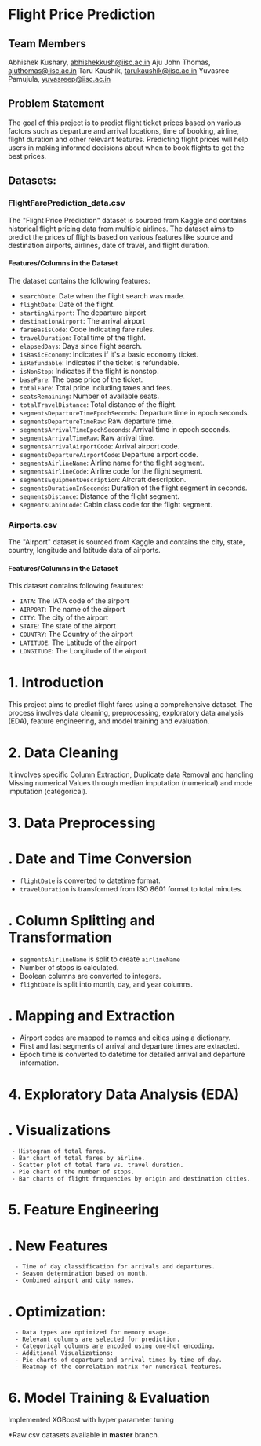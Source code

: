 # Flight Price Prediction

## Team Members
Abhishek Kushary, abhishekkush@iisc.ac.in​
Aju John Thomas, ajuthomas@iisc.ac.in​
Taru Kaushik, tarukaushik@iisc.ac.in​
Yuvasree Pamujula, yuvasreep@iisc.ac.in

## Problem Statement
The goal of this project is to predict flight ticket prices based on various factors such as departure and arrival locations, time of booking, airline, flight duration and other relevant features. Predicting flight prices will help users in making informed decisions about when to book flights to get the best prices.

## Datasets:

### FlightFarePrediction_data.csv
The "Flight Price Prediction" dataset is sourced from Kaggle and contains historical flight pricing data from multiple airlines. The dataset aims to predict the prices of flights based on various features like source and destination airports, airlines, date of travel, and flight duration.

#### Features/Columns in the Dataset
The dataset contains the following features:

- `searchDate`: Date when the flight search was made.
- `flightDate`: Date of the flight.
- `startingAirport`: The departure airport
- `destinationAirport`: The arrival airport
- `fareBasisCode`: Code indicating fare rules.
- `travelDuration`:  Total time of the flight.
- `elapsedDays`: Days since flight search.
- `isBasicEconomy`: Indicates if it's a basic economy ticket.
- `isRefundable`: Indicates if the ticket is refundable.
- `isNonStop`: Indicates if the flight is nonstop.
- `baseFare`: The base price of the ticket.
- `totalFare`: Total price including taxes and fees.
- `seatsRemaining`: Number of available seats.
- `totalTravelDistance`: Total distance of the flight.
- `segmentsDepartureTimeEpochSeconds`: Departure time in epoch seconds.
- `segmentsDepartureTimeRaw`: Raw departure time.
- `segmentsArrivalTimeEpochSeconds`: Arrival time in epoch seconds.
- `segmentsArrivalTimeRaw`: Raw arrival time.
- `segmentsArrivalAirportCode`: Arrival airport code.
- `segmentsDepartureAirportCode`: Departure airport code.
- `segmentsAirlineName`: Airline name for the flight segment.
- `segmentsAirlineCode`: Airline code for the flight segment.
- `segmentsEquipmentDescription`: Aircraft description.
- `segmentsDurationInSeconds`: Duration of the flight segment in seconds.
- `segmentsDistance`: Distance of the flight segment.
- `segmentsCabinCode`: Cabin class code for the flight segment.

### Airports.csv
The "Airport" dataset is sourced from Kaggle and contains the city, state, country, longitude and latitude data of airports.

#### Features/Columns in the Dataset
This dataset contains following feautures:
- `IATA`: The IATA code of the airport
- `AIRPORT`: The name of the airport
- `CITY`: The city of the airport
-  `STATE`: The state of the airport
- `COUNTRY`: The Country of the airport
- `LATITUDE`: The Latitude of the airport
- `LONGITUDE`: The Longitude of the airport

# 1. Introduction
This project aims to predict flight fares using a comprehensive dataset. The process involves data cleaning, preprocessing, exploratory data analysis (EDA), feature engineering, and model training and evaluation.

# 2. Data Cleaning
It involves specific Column Extraction, Duplicate data Removal and handling Missing numerical Values through median imputation (numerical) and mode imputation (categorical).

# 3. Data Preprocessing
  # . Date and Time Conversion
  - `flightDate` is converted to datetime format.
  - `travelDuration` is transformed from ISO 8601 format to total minutes.
 # . Column Splitting and Transformation
   - `segmentsAirlineName` is split to create `airlineName`
   - Number of stops is calculated.
   - Boolean columns are converted to integers.
   - `flightDate` is split into month, day, and year columns.
 # . Mapping and Extraction
   - Airport codes are mapped to names and cities using a dictionary.
   - First and last segments of arrival and departure times are extracted.
   - Epoch time is converted to datetime for detailed arrival and departure information.
# 4. Exploratory Data Analysis (EDA)
  # . Visualizations
     - Histogram of total fares.
     - Bar chart of total fares by airline.
     - Scatter plot of total fare vs. travel duration.
     - Pie chart of the number of stops.
     - Bar charts of flight frequencies by origin and destination cities.
# 5. Feature Engineering
  # . New Features
      - Time of day classification for arrivals and departures.
      - Season determination based on month.
      - Combined airport and city names.
  # . Optimization:
      - Data types are optimized for memory usage.
      - Relevant columns are selected for prediction.
      - Categorical columns are encoded using one-hot encoding.
      - Additional Visualizations:
      - Pie charts of departure and arrival times by time of day.
      - Heatmap of the correlation matrix for numerical features.
# 6. Model Training & Evaluation
Implemented XGBoost with hyper parameter tuning

      
     
    
 

*Raw csv datasets available in **master** branch.
